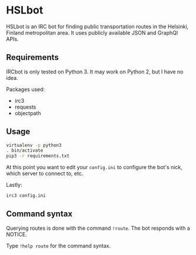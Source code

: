 # HSLbot

HSLbot is an IRC bot for finding public transportation routes in the Helsinki, Finland metropolitan area.
It uses publicly available JSON and GraphQl APIs.

## Requirements

IRCbot is only tested on Python 3. It may work on Python 2, but I have no idea.

Packages used:

* irc3
* requests
* objectpath
## Usage

```bash
virtualenv -p python3
. bin/activate
pip3 -r requirements.txt
```

At this point you want to edit your `config.ini` to configure the bot's nick, which server to connect to, etc.

Lastly:

```bash
irc3 config.ini
```

## Command syntax

Querying routes is done with the command `!route`. The bot responds with a NOTICE.

Type `!help route` for the command syntax.